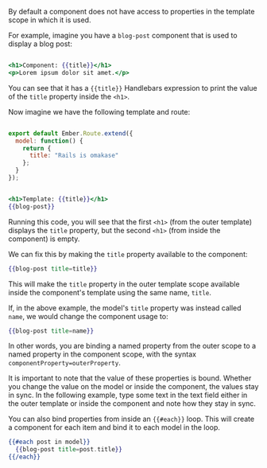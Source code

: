 By default a component does not have access to properties in the
template scope in which it is used.

For example, imagine you have a `blog-post` component that is used to
display a blog post:

```app/templates/components/blog-post.hbs

<h1>Component: {{title}}</h1>
<p>Lorem ipsum dolor sit amet.</p>
```

You can see that it has a `{{title}}` Handlebars expression to print the
value of the `title` property inside the `<h1>`.

Now imagine we have the following template and route:

```app/routes/index.js

export default Ember.Route.extend({
  model: function() {
    return {
      title: "Rails is omakase"
    };
  }
});
```

```app/templates/index.hbs

<h1>Template: {{title}}</h1>
{{blog-post}}
```

Running this code, you will see that the first `<h1>` (from the outer
template) displays the `title` property, but the second `<h1>` (from
inside the component) is empty.

<!---<a class="jsbin-embed" href="http://jsbin.com/wucabozico/1/embed?live">JS Bin</a>-->

We can fix this by making the `title` property available to the
component:

```handlebars
{{blog-post title=title}}
```

This will make the `title` property in the outer template scope
available inside the component's template using the same name, `title`.

<!---<a class="jsbin-embed" href="http://jsbin.com/reyazoseru/2/embed?live">JS Bin</a>
<script src="http://static.jsbin.com/js/embed.js"></script>-->

If, in the above example, the model's `title` property was instead
called `name`, we would change the component usage to:

```handlebars
{{blog-post title=name}}
```

<!---<a class="jsbin-embed" href="http://jsbin.com/wesuvozifo/2/embed?live">JS Bin</a>
<script src="http://static.jsbin.com/js/embed.js"></script>-->

In other words, you are binding a named property from the outer scope to
a named property in the component scope, with the syntax
`componentProperty=outerProperty`.

It is important to note that the value of these properties is bound.
Whether you change the value on the model or inside the component, the
values stay in sync. In the following example, type some text in the
text field either in the outer template or inside the component and note
how they stay in sync.

<!---<a class="jsbin-embed" href="http://jsbin.com/cajarokava/1/embed?live">JS Bin</a>
<script src="http://static.jsbin.com/js/embed.js"></script>-->

You can also bind properties from inside an `{{#each}}` loop. This will
create a component for each item and bind it to each model in the loop.

```handlebars
{{#each post in model}}
  {{blog-post title=post.title}}
{{/each}}
```
<!---<a class="jsbin-embed" href="http://jsbin.com/kobakujejo/1//embed?live">JS Bin</a>
<script src="http://static.jsbin.com/js/embed.js"></script>-->

